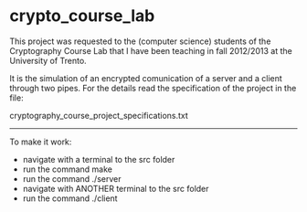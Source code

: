 # crypto_course_lab

This project was requested to the (computer science) students of 
the Cryptography Course Lab that I have been teaching 
in fall 2012/2013 at the University of Trento.

It is the simulation of an encrypted comunication of a server and a client
through two pipes.
For the details read the specification of the project in the file:
  
  cryptography_course_project_specifications.txt


------------------------------------------------------------------------------

To make it work:

- navigate with a terminal to the src folder
- run the command
    make 
- run the command
    ./server
- navigate with ANOTHER terminal to the src folder
- run the command
    ./client



